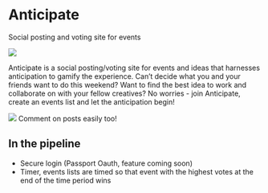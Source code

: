 # Anticipate
Social posting and voting site for events

![](https://www.dropbox.com/s/nokjw31r3l5xne6/anticipate_cropped.png?raw=1)

Anticipate is a social posting/voting site for events and ideas that harnesses anticipation to gamify the experience. Can’t decide what you and your friends want to do this weekend? Want to find the best idea to work and collaborate on with your fellow creatives? No worries - join Anticipate, create an events list and let the anticipation begin!

![](https://www.dropbox.com/s/6b8cdvpkgg3e21f/anticipate_cropped_2.png?raw=1)
Comment on posts easily too!

## In the pipeline
- Secure login (Passport Oauth, feature coming soon)
- Timer, events lists are timed so that event with the highest votes at the end of the time period wins

